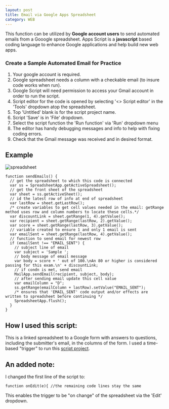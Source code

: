 ```yaml
---
layout: post
title: Email via Google Apps Spreadsheet
category: WEB
---
```


This function can be utilized by **Google account users** to send automated emails from a Gooogle spreadsheet. Apps Script is a **javascript** based coding language to enhance Google applications and help build new web apps. 

### Create a Sample Automated Email for Practice

1. Your google account is required.
2. Google spreadsheet needs a column with a checkable email (to insure code works when run).
3. Google Script will need permission to access your Gmail account in order to run the script.
4. Script editor for the code is opened by selecting '<> Script editor' in the 'Tools' dropdown atop the spreadsheet.
5. Top 'Untitled' blank is for the script project name.
6. Script 'Save' is in 'File' dropdown.
7.  Select the script function the 'Run function' via 'Run' dropdown menu
8. The editor has handy debugging messages and info to help with fixing coding errors.
9. Check that the Gmail message was received and in desired format.

## Example

![spreadsheet](https://www.keepandshare.com/userpics/h/e/a/r/tnhandstraining/2020-01/sb/screen_shot_2020_01_16_at_1.12.56_pm-778521.jpg?ts=1579209261)

```
function sendEmails() {
  // get the spreadsheet to which this code is connected
  var ss = SpreadsheetApp.getActiveSpreadsheet();
  // get the front sheet of the spreadsheet
  var sheet = ss.getActiveSheet();
  // id the latest row of info at end of spreadsheet
  var lastRow = sheet.getLastRow();
  /* create variables to get cell values needed in the email: getRange method uses row and column numbers to locate these cells.*/
  var discountLink = sheet.getRange(1, 4).getValue();
  var recipient = sheet.getRange(lastRow, 2).getValue();
  var score = sheet.getRange(lastRow, 3).getValue();
  // variable created to ensure 1 and only 1 email is sent
  var emailSent = sheet.getRange(lastRow, 4).getValue();
  // function to send email for newest row
  if (emailSent !== "EMAIL_SENT") {
    // subject line of email
    var subject = 'Sample ';
    // body message of email message
    var body = score + ' out of 100.\nAn 80 or higher is considered passing for this exam.\n' + discountLink;
    // if condn is met, send email
    MailApp.sendEmail(recipient, subject, body);
    // after sending email update this cell value
    var emailColumn = "D";
    ss.getRange(emailColumn + lastRow).setValue("EMAIL_SENT");
    /* ensures that 'EMAIL_SENT' code output and/or effects are written to spreadsheet before continuing */
    SpreadsheetApp.flush();  
  }
}
```
## How I used this script:

This is a linked spreadsheet to a Google form with answers to questions, including the submitter's email, in the columns of the form. I used a time-based "trigger" to run this [script project](https://script.google.com/home/triggers). 

## An added note:

I changed the first line of the script to:

```
function onEdit(e){ //the remaining code lines stay the same
```
This  enables the trigger to be "on change" of the spreadsheet via the 'Edit' dropdown.
